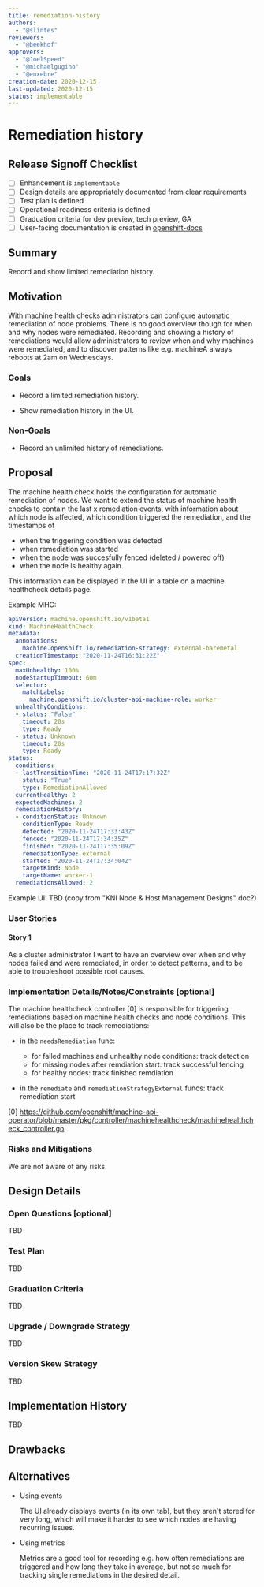 ```yaml
---
title: remediation-history
authors:
  - "@slintes"
reviewers:
  - "@beekhof"
approvers:
  - "@JoelSpeed"
  - "@michaelgugino"
  - "@enxebre"
creation-date: 2020-12-15
last-updated: 2020-12-15
status: implementable
---
```


# Remediation history

## Release Signoff Checklist

- [ ] Enhancement is `implementable`
- [ ] Design details are appropriately documented from clear requirements
- [ ] Test plan is defined
- [ ] Operational readiness criteria is defined
- [ ] Graduation criteria for dev preview, tech preview, GA
- [ ] User-facing documentation is created in [openshift-docs](https://github.com/openshift/openshift-docs/)

## Summary

Record and show limited remediation history.

## Motivation

With machine health checks administrators can configure automatic remediation of node problems. There is no good
overview though for when and why nodes were remediated. Recording and showing a history of remediations would allow
administrators to review when and why machines were remediated, and to discover patterns like e.g. machineA always
reboots at 2am on Wednesdays.

### Goals

- Record a limited remediation history.

- Show remediation history in the UI.

### Non-Goals

- Record an unlimited history of remediations.

## Proposal

The machine health check holds the configuration for automatic remediation of nodes. We want to extend the status of
machine health checks to contain the last x remediation events, with information about which node is affected, which
condition triggered the remediation, and the timestamps of
- when the triggering condition was detected
- when remediation was started
- when the node was succesfully fenced (deleted / powered off)
- when the node is healthy again.

This information can be displayed in the UI in a table on a machine healthcheck details page.

Example MHC:

```yaml
apiVersion: machine.openshift.io/v1beta1
kind: MachineHealthCheck
metadata:
  annotations:
    machine.openshift.io/remediation-strategy: external-baremetal
  creationTimestamp: "2020-11-24T16:31:22Z"
spec:
  maxUnhealthy: 100%
  nodeStartupTimeout: 60m
  selector:
    matchLabels:
      machine.openshift.io/cluster-api-machine-role: worker
  unhealthyConditions:
  - status: "False"
    timeout: 20s
    type: Ready
  - status: Unknown
    timeout: 20s
    type: Ready
status:
  conditions:
  - lastTransitionTime: "2020-11-24T17:17:32Z"
    status: "True"
    type: RemediationAllowed
  currentHealthy: 2
  expectedMachines: 2
  remediationHistory:
  - conditionStatus: Unknown
    conditionType: Ready
    detected: "2020-11-24T17:33:43Z"
    fenced: "2020-11-24T17:34:35Z"
    finished: "2020-11-24T17:35:09Z"
    remediationType: external
    started: "2020-11-24T17:34:04Z"
    targetKind: Node
    targetName: worker-1
  remediationsAllowed: 2
```

Example UI: TBD (copy from "KNI Node & Host Management Designs" doc?)

### User Stories

#### Story 1

As a cluster administrator I want to have an overview over when and why nodes failed and were remediated, in order
to detect patterns, and to be able to troubleshoot possible root causes.

### Implementation Details/Notes/Constraints [optional]

The machine healthcheck controller [0] is responsible for triggering remediations based on machine health checks and node
conditions. This will also be the place to track remediations:

- in the `needsRemediation` func:
  - for failed machines and unhealthy node conditions: track detection
  - for missing nodes after remdiation start: track successful fencing
  - for healthy nodes: track finished remdiation
    
- in the `remediate` and `remediationStrategyExternal` funcs: track remediation start

[0] https://github.com/openshift/machine-api-operator/blob/master/pkg/controller/machinehealthcheck/machinehealthcheck_controller.go

### Risks and Mitigations

We are not aware of any risks.

## Design Details

### Open Questions [optional]

TBD

### Test Plan

TBD

### Graduation Criteria

TBD

### Upgrade / Downgrade Strategy

TBD

### Version Skew Strategy

TBD

## Implementation History

TBD

## Drawbacks

## Alternatives

- Using events
  
  The UI already displays events (in its own tab), but they aren't stored for very long, which will make it harder to see which nodes
  are having recurring issues.


- Using metrics

  Metrics are a good tool for recording e.g. how often remediations are triggered and how long they take in average, but
  not so much for tracking single remediations in the desired detail.
